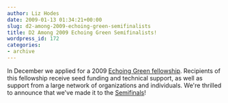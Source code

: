 ```yaml
---
author: Liz Hodes
date: 2009-01-13 01:34:21+00:00
slug: d2-among-2009-echoing-green-semifinalists
title: D2 Among 2009 Echoing Green Semifinalists!
wordpress_id: 172
categories:
- archive
---
```


In December we applied for a 2009 [Echoing Green fellowship](ttp://www.echoinggreen.org/about). Recipients of this fellowship receive seed funding and technical support, as well as support from a large network of organizations and individuals. We're thrilled to announce that we've made it to the [Semifinals](http://www.echoinggreen.org/2009-semifinalists)!
